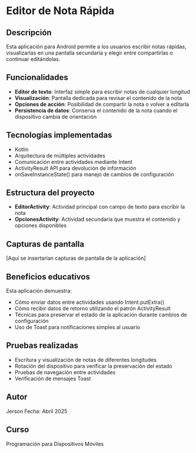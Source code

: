 # Editor de Nota Rápida

## Descripción
Esta aplicación para Android permite a los usuarios escribir notas rápidas, visualizarlas en una pantalla secundaria y elegir entre compartirlas o continuar editándolas.

## Funcionalidades
- **Editor de texto**: Interfaz simple para escribir notas de cualquier longitud
- **Visualización**: Pantalla dedicada para revisar el contenido de la nota
- **Opciones de acción**: Posibilidad de compartir la nota o volver a editarla
- **Persistencia de datos**: Conserva el contenido de la nota cuando el dispositivo cambia de orientación

## Tecnologías implementadas
- Kotlin
- Arquitectura de múltiples actividades
- Comunicación entre actividades mediante Intent
- ActivityResult API para devolución de información
- onSaveInstanceState() para manejo de cambios de configuración

## Estructura del proyecto
- **EditorActivity**: Actividad principal con campo de texto para escribir la nota
- **OpcionesActivity**: Actividad secundaria que muestra el contenido y opciones disponibles

## Capturas de pantalla
[Aquí se insertarían capturas de pantalla de la aplicación]

## Beneficios educativos
Esta aplicación demuestra:
- Cómo enviar datos entre actividades usando Intent.putExtra()
- Cómo recibir datos de retorno utilizando el patrón ActivityResult
- Técnicas para preservar el estado de la aplicación durante cambios de configuración
- Uso de Toast para notificaciones simples al usuario

## Pruebas realizadas
- Escritura y visualización de notas de diferentes longitudes
- Rotación del dispositivo para verificar la preservación del estado
- Pruebas de navegación entre actividades
- Verificación de mensajes Toast

## Autor
Jerson
Fecha: Abril 2025

## Curso
Programación para Dispositivos Móviles
